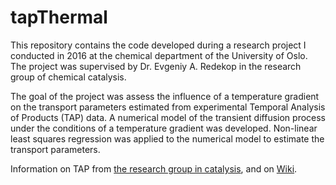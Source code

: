 # tapThermal

This repository contains the code developed during a research project I
conducted in 2016 at the chemical department of the University of Oslo. The
project was supervised by Dr. Evgeniy A. Redekop in the research group of
chemical catalysis.

The goal of the project was assess the influence of a temperature gradient on
the transport parameters estimated from experimental Temporal Analysis of
Products (TAP) data. A numerical model of the transient diffusion process
under the conditions of a temperature gradient was developed. Non-linear least
squares regression was applied to the numerical model to estimate the transport
parameters.

Information on TAP from
[the research group in catalysis](http://www.mn.uio.no/kjemi/english/research/groups/catalysis/facilities/tap.html),
and on [Wiki](https://en.wikipedia.org/wiki/Temporal_analysis_of_products).
